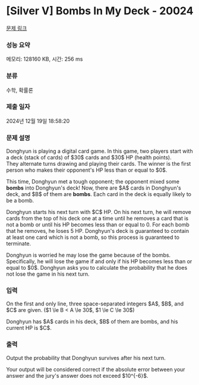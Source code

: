 # [Silver V] Bombs In My Deck - 20024 

[문제 링크](https://www.acmicpc.net/problem/20024) 

### 성능 요약

메모리: 128160 KB, 시간: 256 ms

### 분류

수학, 확률론

### 제출 일자

2024년 12월 19일 18:58:20

### 문제 설명

<p>Donghyun is playing a digital card game. In this game, two players start with a deck (stack of cards) of $30$ cards and $30$ HP (health points). <br>
They alternate turns drawing and playing their cards. The winner is the first person who makes their opponent's HP less than or equal to $0$.</p>

<p>This time, Donghyun met a tough opponent; the opponent mixed some <strong>bombs</strong> into Donghyun's deck! Now, there are $A$ cards in Donghyun's deck, and $B$ of them are <strong>bombs</strong>. Each card in the deck is equally likely to be a bomb.</p>

<p>Donghyun starts his next turn with $C$ HP. On his next turn, he will remove cards from the top of his deck one at a time until he removes a card that is not a bomb or until his HP becomes less than or equal to 0. For each bomb that he removes, he loses 5 HP. Donghyun's deck is guaranteed to contain at least one card which is not a bomb, so this process is guaranteed to terminate.</p>

<p>Donghyun is worried he may lose the game because of the bombs. Specifically, he will lose the game if and only if his HP becomes less than or equal to $0$. Donghyun asks you to calculate the probability that he does not lose the game in his next turn.</p>

### 입력 

 <p>On the first and only line, three space-separated integers $A$, $B$, and $C$ are given. ($1 \le B < A \le 30$, $1 \le C \le 30$)</p>

<p>Donghyun has $A$ cards in his deck, $B$ of them are bombs, and his current HP is $C$.</p>

### 출력 

 <p>Output the probability that Donghyun survives after his next turn.</p>

<p>Your output will be considered correct if the absolute error between your answer and the jury's answer does not exceed $10^{-6}$.</p>

